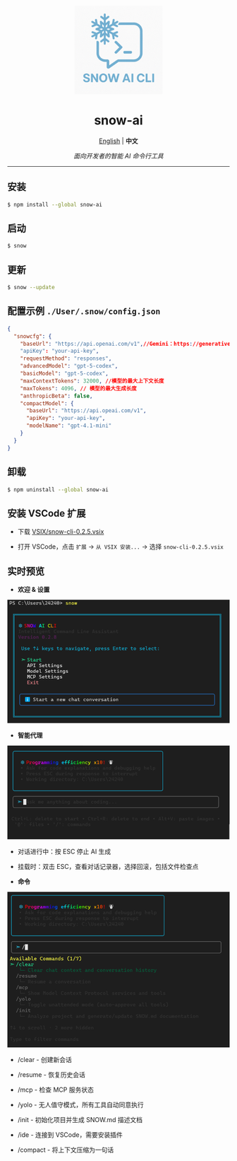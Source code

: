 <div align="center">

<img src="logo.png" alt="Snow AI CLI Logo" width="200"/>

# snow-ai

[English](readme.md) | **中文**

*面向开发者的智能 AI 命令行工具*

</div>

---


## 安装

```bash
$ npm install --global snow-ai
```

## 启动
```bash
$ snow
```

## 更新
```bash
$ snow --update
```

## 配置示例  `./User/.snow/config.json`
```json
{
  "snowcfg": {
    "baseUrl": "https://api.openai.com/v1",//Gemini：https://generativelanguage.googleapis.com Anthropic：https://api.anthropic.com
    "apiKey": "your-api-key",
    "requestMethod": "responses",
    "advancedModel": "gpt-5-codex",
    "basicModel": "gpt-5-codex",
    "maxContextTokens": 32000, //模型的最大上下文长度
    "maxTokens": 4096, // 模型的最大生成长度
    "anthropicBeta": false,
    "compactModel": {
      "baseUrl": "https://api.opeai.com/v1",
      "apiKey": "your-api-key",
      "modelName": "gpt-4.1-mini"
    }
  }
}
```

## 卸载
```bash
$ npm uninstall --global snow-ai
```

## 安装 VSCode 扩展

* 下载 [VSIX/snow-cli-0.2.5.vsix](https://github.com/MayDay-wpf/snow-cli/blob/main/VSIX/snow-cli-0.2.5.vsix)

* 打开 VSCode，点击 `扩展` -> `从 VSIX 安装...` -> 选择 `snow-cli-0.2.5.vsix`

## 实时预览
* **欢迎 & 设置**

![alt text](image.png)

* **智能代理**

![alt text](image-1.png)
* 对话进行中：按 ESC 停止 AI 生成

* 挂载时：双击 ESC，查看对话记录器，选择回滚，包括文件检查点

* **命令**

![alt text](image-2.png)
  - /clear - 创建新会话

  - /resume - 恢复历史会话

  - /mcp - 检查 MCP 服务状态

  - /yolo - 无人值守模式，所有工具自动同意执行

  - /init - 初始化项目并生成 SNOW.md 描述文档

  - /ide - 连接到 VSCode，需要安装插件

  - /compact - 将上下文压缩为一句话
